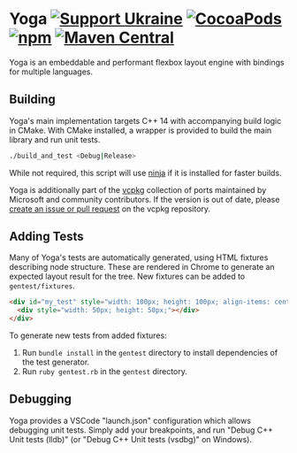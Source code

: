 # Yoga [![Support Ukraine](https://img.shields.io/badge/Support-Ukraine-FFD500?style=flat&labelColor=005BBB)](https://opensource.fb.com/support-ukraine) [![CocoaPods](https://img.shields.io/cocoapods/v/YogaKit.svg)](http://cocoapods.org/pods/YogaKit) [![npm](https://img.shields.io/npm/v/yoga-layout.svg)](https://www.npmjs.com/package/yoga-layout) [![Maven Central](https://img.shields.io/maven-central/v/com.facebook.yoga/yoga)](https://search.maven.org/artifact/com.facebook.yoga/yoga)

Yoga is an embeddable and performant flexbox layout engine with bindings for multiple languages.


## Building
Yoga's main implementation targets C++ 14 with accompanying build logic in CMake. With CMake installed, a wrapper is provided to build the main library and run unit tests.

```sh
./build_and_test <Debug|Release>
```

While not required, this script will use [ninja](https://ninja-build.org/) if it is installed for faster builds.

Yoga is additionally part of the [vcpkg](https://github.com/Microsoft/vcpkg/) collection of ports maintained by Microsoft and community contributors. If the version is out of date, please [create an issue or pull request](https://github.com/Microsoft/vcpkg) on the vcpkg repository.



## Adding Tests

Many of Yoga's tests are automatically generated, using HTML fixtures describing node structure. These are rendered in Chrome to generate an expected layout result for the tree. New fixtures can be added to `gentest/fixtures`.

```html
<div id="my_test" style="width: 100px; height: 100px; align-items: center;">
  <div style="width: 50px; height: 50px;"></div>
</div>
```

To generate new tests from added fixtures:
1. Run `bundle install` in the `gentest` directory to install dependencies of the test generator.
2. Run `ruby gentest.rb` in the `gentest` directory.


## Debugging

Yoga provides a VSCode "launch.json" configuration which allows debugging unit tests. Simply add your breakpoints, and run "Debug C++ Unit tests (lldb)" (or "Debug C++ Unit tests (vsdbg)" on Windows). 
